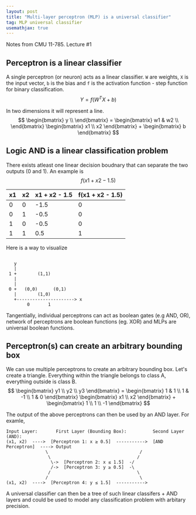 ```yaml
---
layout: post
title: "Multi-layer perceptron (MLP) is a universal classifier"
tag: MLP universal classifier
usemathjax: true
---
```


<html>
  <head>
    <script type="text/x-mathjax-config">
      MathJax.Hub.Config({
      TeX: { equationNumbers: { autoNumber: "AMS" } }
      });
    </script>
    <script type="text/javascript" async src="http://cdn.mathjax.org/mathjax/latest/MathJax.js?config=TeX-AMS-MML_HTMLorMML"></script>
  </script>
</head>

Notes from CMU 11-785. Lecture #1

## Perceptron is a linear classifier
A single perceptron (or neuron) acts as a linear classifier. `W` are weights, `X` is the input vector, `b` is the bias and `f` is the activation function - step function for binary classification.
$$
Y = f(W^T X + b)
$$

In two dimensions it will represent a line.
$$
\begin{bmatrix} y \\ \end{bmatrix} = \begin{bmatrix} w1 & w2 \\ \end{bmatrix} \begin{bmatrix} x1 \\ x2 \end{bmatrix} + \begin{bmatrix} b \end{bmatrix}
$$

## Logic AND is a linear classification problem
There exists atleast one linear decision boudnary that can separate the two outputs (0 and 1). An example is 
$$
f(x1 + x2 - 1.5)
$$

| x1 | x2 | x1 + x2 - 1.5 | f(x1 + x2 - 1.5) |
|----|----|---------------|------------------|
| 0  | 0  | -1.5          | 0                |
| 0  | 1  | -0.5          | 0                |
| 1  | 0  | -0.5          | 0                |
| 1  | 1  | 0.5           | 1                |

Here is a way to visualize
```plaintext

   y
   |
 1 +        (1,1)
   |        
   |        
 0 +   (0,0)      (0,1)
   |        (1,0)
   +----------------------> x
        0       1
```
Tangentially, individual perceptrons can act as boolean gates (e.g AND, OR), network of perceptrons are boolean functions (eg. XOR) and MLPs are universal boolean functions.

## Perceptron(s) can create an arbitrary bounding box
We can use multiple perceptrons to create an arbitrary bounding box.
Let's create a triangle. Everything within the triangle belongs to class A, everything outside is class B. 
$$
\begin{bmatrix} y1 \\ y2 \\ y3 \end{bmatrix} = \begin{bmatrix} 1 & 1 \\ 1 & -1 \\ 1 & 0 \end{bmatrix} \begin{bmatrix} x1 \\ x2 \end{bmatrix} + \begin{bmatrix} 1 \\ 1 \\ -1 \end{bmatrix}
$$

The output of the above perceptrons can then be used by an AND layer. For examle,
```plaintext
Input Layer:       First Layer (Bounding Box):          Second Layer (AND):
(x1, x2)  ---->  [Perceptron 1: x ≥ 0.5]  ----------->  [AND Perceptron]  ----> Output
               \                                   /
                \                                 /
                 \->  [Perceptron 2: x ≤ 1.5]  -/
                 /->  [Perceptron 3: y ≥ 0.5]  -\
                /                                 \
               /                                   \
(x1, x2)  ---->  [Perceptron 4: y ≤ 1.5]  ----------->
```
A universal classifier can then be a tree of such linear classifers + AND layers and could be used to model any classification problem with arbitary precision.

</html>